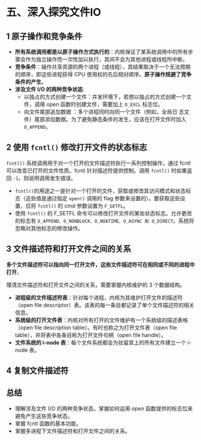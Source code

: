 # 五、深入探究文件IO

## 1 原子操作和竞争条件

- **所有系统调用都是以原子操作方式执行的**：内核保证了某系统调用中的所有步骤会作为独立操作而一次性加以执行，其间不会为其他进程或线程所中断。
- **竞争条件**：操作共享资源的两个进程（或线程），其结果取决于一个无法预期的顺序，即这些进程获得 CPU 使用权的先后相对顺序。**原子操作规避了竞争条件的产生**。
- **涉及文件 I/O 的两种竞争状态**:
  - 以独占的方式创建一个文件：并发环境下，若想以独占的方式创建一个文件，调用 open 函数时创建文件，需要加上  `O_EXCL` 标志位。
  - 向文件尾部追加数据 ：多个进程同时向同一个文件（例如，全局日 志文件）尾部添加数据。为了避免静态条件的发生，应该在打开文件时加入 `O_APPEND`。

## 2 使用 `fcntl()` 修改打开文件的状态标志

`fcntl()` 系统调用用于对一个打开的文件描述符执行一系列控制操作，通过 fcntl 可以改变已打开的文件性质。fcntl 针对描述符提供控制。调用 `fcntl()` 时如果返回 `-1`，则说明调用发生错误。

- `fcntl()`的用途之一是针对一个打开的文件，获取或修改其访问模式和状态标志（这些值是通过指定 `open()` 调用的 flag 参数来设置的）。要获取这些设置，应将 `fcntl()` 的 cmd 参数设置为 `F_GETFL`。
- 使用 `fcntl()` 的 F_SETFL 命令可以修改打开文件的某些状态标志。允许更改的标志有 `O_APPEND、O_NONBLOCK、O_NOATIME、O_ASYNC 和 O_DIRECT`。系统将忽略对其他标志的修改操作。

## 3 文件描述符和打开文件之间的关系

**多个文件描述符可以指向同一打开文件，这些文件描述符可在相同或不同的进程中打开**。

理清文件描述符和打开文件之间的关系，需要掌握内核维护的 3 个数据结构。

- **进程级的文件描述符表**：针对每个进程，内核为其维护打开文件的描述符（open file descriptor）表。该表的每一条目都记录了单个文件描述符的相关信息。
- **系统级的打开文件表**：内核对所有打开的文件维护有一个系统级的描述表格（open file description table）。有时也称之为打开文件表（open file table），并将表中各条目称为打开文件句柄（open file handle）。
- **文件系统的 i-node 表**：每个文件系统都会为驻留其上的所有文件建立一个 i-node 表。

## 4 复制文件描述符

## 总结

- 理解涉及文件 I/O 的两种竞争状态，掌握如何运用 open 函数提供的标志位来避免产生这些竞争状态。
- 掌握 fcntl 函数的基本功能。
- 掌握多进程下文件描述符和打开文件之间的关系。
